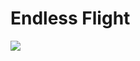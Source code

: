 # Endless Flight
![](https://github.com/MATF-RG18/RG114-endless-flight/blob/master/src/img/endlessFlight.jpg?raw=true)

